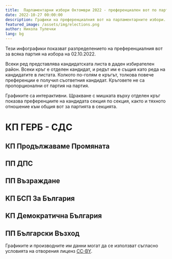 ```yaml
---
title:  Парламентарни избори Октомври 2022 - преференциален вот по партия
date: 2022-10-27 00:00:00
description: Графики на преференциалния вот на парламентарните избори.
featured_image: /assets/img/elections.png
author: Никола Тулечки
lang: bg
---
```


Тези инфографики показват разпределението на преференциалния вот за всяка партия на избора на 02.10.2022.

Всеки ред представлява кандидатската листа в даден избирателен район.
Всеки кръг е отделен кандидат, и редът им е същия като реда на кандидатите в листата.
Колкото по-голям е кръгът, толкова повече преференции е получил съответния кандидат.
Кръговете не са пропорционални от партия на партия.

Графиките са интерактивни. 
Щракване с мишката върху отделен кръг показва преференциите на кандидата секция по секция, 
както и тяхното отношение към общия вот за партията в секцията.
 
# КП ГЕРБ - СДС

<div class="chart-container">
  <div id="vis_2022_gerb"></div>
</div>

## КП Продължаваме Промяната

<div class="chart-container">
  <div id="vis_2022_pp"></div>
</div>

## ПП ДПС

<div class="chart-container">
  <div id="vis_2022_dps"></div>
</div>

## ПП Възраждане

<div class="chart-container">
  <div id="vis_2022_vuz"></div>
</div>

## KП БСП За България

<div class="chart-container">
  <div id="vis_2022_bsp"></div>
</div>

## KП Демократична България

<div class="chart-container">
  <div id="vis_2022_db"></div>
</div>

## ПП Български Възход

<div class="chart-container">
  <div id="vis_2022_bv"></div>
</div>

Графиките и производните им данни могат да се използват съгласно условията на отворения лиценз [CC-BY](https://creativecommons.org/licenses/by/2.0/).

<script type="text/javascript">
var vlSpec = {
  "$schema": "https://vega.github.io/schema/vega-lite/v5.json",
  "title": "",
  "data": {
    "url": ""
  },
  "width": 900,
  "height": 900,
  "mark": {
    "type": "circle",
    "opacity": 0.8,
    "stroke": "black",
    "strokeWidth": 1,
    "color": "#2c92e6"
  },
  "encoding": {
    "x": {
      "field": "cand_number",
      "type": "ordinal",
      "axis": {"grid": false, "title": "Кандидат номер"}
    },
    "y": {"field": "mir_norm", "type": "ordinal", "axis": {"title": "МИР"}},
    "size": {
      "field": "pref_votes",
      "type": "quantitative",
      "scale": {"rangeMax": 5000}
    },
    "tooltip": [
      {"field": "mir_norm", "type": "ordinal", "title": "МИР"},
      {"field": "cand_number", "type": "ordinal", "title": "Номер"},
      {"field": "name", "type": "nominal", "title": "Кандидат"},
      {"field": "pref_votes", "type": "quantitative", "title": "Преференции"}
    ],
    "href": {"field": "link", "type": "nominal"}
  },
  "config": {"legend": {"disable": true}}
}
var urlbase = "https://raw.githubusercontent.com/nikolatulechki/semanticElections/master/analysis/pref-viz/"

function init() {
    var containers = document.getElementsByClassName('chart-container');
 
    vlSpec_2022_gerb=JSON.parse(JSON.stringify(vlSpec));
    vlSpec_2022_gerb.title = "КП ГЕРБ СДС  - Разпределение на преференициалния вот - 02.10.2022" ;
    vlSpec_2022_gerb.data.url = urlbase+"gerb_2022.csv" ;
    vlSpec_2022_gerb.mark.color = "#2c92e6";
    vegaEmbed('#vis_2022_gerb', vlSpec_2022_gerb);

    vlSpec_2022_pp=JSON.parse(JSON.stringify(vlSpec));
    vlSpec_2022_pp.title = "ПП ПП  - Разпределение на преференициалния вот - 02.10.2022" ;
    vlSpec_2022_pp.data.url = urlbase+"pp_2022.csv" ;
    vlSpec_2022_pp.mark.color = "#1e0985";
    vegaEmbed('#vis_2022_pp', vlSpec_2022_pp);
    
    vlSpec_2022_dps=JSON.parse(JSON.stringify(vlSpec));
    vlSpec_2022_dps.title = "ДПС  - Разпределение на преференициалния вот - 02.10.2022" ;
    vlSpec_2022_dps.data.url = urlbase+"dps_2022.csv" ;
    vlSpec_2022_dps.mark.color = "#0d518898";  
     vegaEmbed('#vis_2022_dps', vlSpec_2022_dps);

    vlSpec_2022_vuz=JSON.parse(JSON.stringify(vlSpec));
    vlSpec_2022_vuz.title = "Възраждане  - Разпределение на преференициалния вот - 02.10.2022" ;
    vlSpec_2022_vuz.data.url = urlbase+"vuz_2022.csv" ;
    vlSpec_2022_vuz.mark.color = "#7b5804";  
    vegaEmbed('#vis_2022_vuz', vlSpec_2022_vuz);

    vlSpec_2022_bsp=JSON.parse(JSON.stringify(vlSpec));
    vlSpec_2022_bsp.title = "БСП  - Разпределение на преференициалния вот - 02.10.2022" ;
    vlSpec_2022_bsp.data.url = urlbase+"bsp_2022.csv" ;
    vlSpec_2022_bsp.mark.color = "#BB3214";  
    vegaEmbed('#vis_2022_bsp', vlSpec_2022_bsp);

    vlSpec_2022_db=JSON.parse(JSON.stringify(vlSpec));
    vlSpec_2022_db.title = "ДБ  - Разпределение на преференициалния вот - 02.10.2022" ;
    vlSpec_2022_db.data.url = urlbase+"db_2022.csv" ;
    vlSpec_2022_db.mark.color = "#DD06F4";  
    vegaEmbed('#vis_2022_db', vlSpec_2022_db);
    
    vlSpec_2022_bv=JSON.parse(JSON.stringify(vlSpec));
    vlSpec_2022_bv.title = "БВ  - Разпределение на преференициалния вот - 02.10.2022" ;
    vlSpec_2022_bv.data.url = urlbase+"bv_2022.csv" ;
    vlSpec_2022_bv.mark.color = "#770C03";  
    vegaEmbed('#vis_2022_bv', vlSpec_2022_bv);
}

init();
window.addEventListener('resize', init);
</script>
